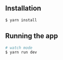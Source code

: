 ## Installation

```bash
$ yarn install

```

## Running the app

```bash
# watch mode
$ yarn run dev
```